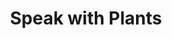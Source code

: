 ---
title: "Speak with Plants"
permalink: /spells/speak-with-plants/
tags:
  - Spell
available_for:
  - Bard
  - Druid
  - Ranger
level: "3rd Level"
school: "Transmutation"
area: "30 ft"
shape: "Sphere"
comp:
  - V
  - S
duration: "10 minutes"
description: |
  You imbue plants within 30 feet of you with limited sentience and animation, giving them the ability to communicate with you and follow your simple commands. You can question plants about events in the spell's area within the past day, gaining information about creatures that have passed, weather, and other circumstances.

  You can also turn difficult terrain caused by plant growth (such as thickets and undergrowth) into ordinary terrain that lasts for the duration. Or you can turn ordinary terrain where plants are present into difficult terrain that lasts for the duration, causing vines and branches to hinder pursuers, for example.

  Plants might be able to perform other tasks on your behalf, at the GM's discretion. The spell doesn't enable plants to uproot themselves and move about, but they can freely move branches, tendrils, and stalks.

  If a plant creature is in the area, you can communicate with it as if you shared a common language, but you gain no magical ability to influence it.

  This spell can cause the plants created by the entangle spell to release a restrained creature.
excerpt: "You imbue plants within 30 feet of you with limited sentience and animation, giving them the ability to communicate with you and follow your simple commands."
source: "Basic Rules"
---